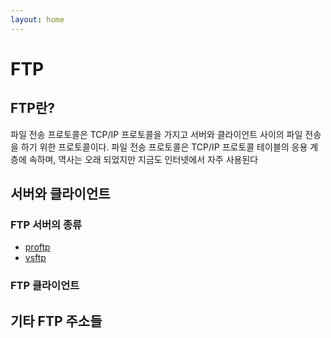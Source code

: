 ```yaml
---
layout: home
---
```


# FTP

## FTP란?
파일 전송 프로토콜은 TCP/IP 프로토콜을 가지고 서버와 클라이언트 사이의 파일 전송을 하기 위한 프로토콜이다. 파일 전송 프로토콜은 TCP/IP 프로토콜 테이블의 응용 계층에 속하며, 역사는 오래 되었지만 지금도 인터넷에서 자주 사용된다

## 서버와 클라이언트

### FTP 서버의 종류
* [proftp](proftp)
* [vsftp](vsftp)

### FTP 클라이언트

## 기타 FTP 주소들


